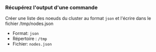 
### Récupérez l'output d'une commande

Créer une liste des noeuds du cluster au format `json` et  l'écrire dans le fichier /tmp/nodes.json

- Format:  `json`  
- Répertoire : `/tmp`
- Fichier:  `nodes.json`

